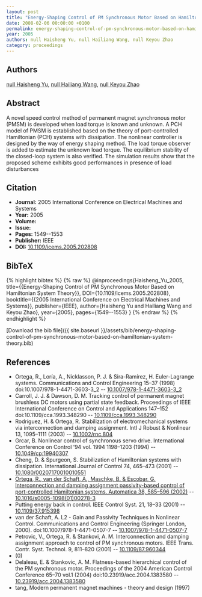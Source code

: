 ```yaml
---
layout: post
title: "Energy-Shaping Control of PM Synchronous Motor Based on Hamiltonian System Theory"
date: 2008-02-06 00:00:00 +0100
permalink: energy-shaping-control-of-pm-synchronous-motor-based-on-hamiltonian-system-theory
year: 2005
authors: null Haisheng Yu, null Hailiang Wang, null Keyou Zhao
category: proceedings
---
```

 
## Authors
[null Haisheng Yu](authors/haisheng-yu), [null Hailiang Wang](authors/hailiang-wang), [null Keyou Zhao](authors/keyou-zhao)
 
## Abstract
A novel speed control method of permanent magnet synchronous motor (PMSM) is developed when load torque is known and unknown. A PCH model of PMSM is established based on the theory of port-controlled Hamiltonian (PCH) systems with dissipation. The nonlinear controller is designed by the way of energy shaping method. The load torque observer is added to estimate the unknown load torque. The equilibrium stability of the closed-loop system is also verified. The simulation results show that the proposed scheme exhibits good performances in presence of load disturbances
 
## Citation
- **Journal:** 2005 International Conference on Electrical Machines and Systems
- **Year:** 2005
- **Volume:** 
- **Issue:** 
- **Pages:** 1549--1553
- **Publisher:** IEEE
- **DOI:** [10.1109/icems.2005.202808](https://doi.org/10.1109/icems.2005.202808)
 
## BibTeX
{% highlight bibtex %}
{% raw %}
@inproceedings{Haisheng_Yu_2005,
  title={{Energy-Shaping Control of PM Synchronous Motor Based on Hamiltonian System Theory}},
  DOI={10.1109/icems.2005.202808},
  booktitle={{2005 International Conference on Electrical Machines and Systems}},
  publisher={IEEE},
  author={Haisheng Yu and Hailiang Wang and Keyou Zhao},
  year={2005},
  pages={1549--1553}
}
{% endraw %}
{% endhighlight %}
 
[Download the bib file]({{ site.baseurl }}/assets/bib/energy-shaping-control-of-pm-synchronous-motor-based-on-hamiltonian-system-theory.bib)
 
## References
- Ortega, R., Loría, A., Nicklasson, P. J. & Sira-Ramírez, H. Euler-Lagrange systems. Communications and Control Engineering 15–37 (1998) doi:10.1007/978-1-4471-3603-3_2 -- [10.1007/978-1-4471-3603-3_2](https://doi.org/10.1007/978-1-4471-3603-3_2)
- Carroll, J. J. & Dawson, D. M. Tracking control of permanent magnet brushless DC motors using partial state feedback. Proceedings of IEEE International Conference on Control and Applications 147–152 doi:10.1109/cca.1993.348290 -- [10.1109/cca.1993.348290](https://doi.org/10.1109/cca.1993.348290)
- Rodríguez, H. & Ortega, R. Stabilization of electromechanical systems via interconnection and damping assignment. Intl J Robust &amp; Nonlinear 13, 1095–1111 (2003) -- [10.1002/rnc.804](https://doi.org/10.1002/rnc.804)
- Grcar, B. Nonlinear control of synchronous servo drive. International Conference on Control ’94 vol. 1994 1198–1203 (1994) -- [10.1049/cp:19940307](https://doi.org/10.1049/cp:19940307)
- Cheng, D. & Spurgeon, S. Stabilization of Hamiltonian systems with dissipation. International Journal of Control 74, 465–473 (2001) -- [10.1080/00207170010010551](https://doi.org/10.1080/00207170010010551)
- [Ortega, R., van der Schaft, A., Maschke, B. & Escobar, G. Interconnection and damping assignment passivity-based control of port-controlled Hamiltonian systems. Automatica 38, 585–596 (2002)](interconnection-and-damping-assignment-passivity-based-control-of-port-controlled-hamiltonian-systems) -- [10.1016/s0005-1098(01)00278-3](https://doi.org/10.1016/s0005-1098(01)00278-3)
- Putting energy back in control. IEEE Control Syst. 21, 18–33 (2001) -- [10.1109/37.915398](https://doi.org/10.1109/37.915398)
- van der Schaft, A. L2 - Gain and Passivity Techniques in Nonlinear Control. Communications and Control Engineering (Springer London, 2000). doi:10.1007/978-1-4471-0507-7 -- [10.1007/978-1-4471-0507-7](https://doi.org/10.1007/978-1-4471-0507-7)
- Petrovic, V., Ortega, R. & Stankovi, A. M. Interconnection and damping assignment approach to control of PM synchronous motors. IEEE Trans. Contr. Syst. Technol. 9, 811–820 (2001) -- [10.1109/87.960344](https://doi.org/10.1109/87.960344)
- (0)
- Delaleau, E. & Stankovic, A. M. Flatness-based hierarchical control of the PM synchronous motor. Proceedings of the 2004 American Control Conference 65–70 vol.1 (2004) doi:10.23919/acc.2004.1383580 -- [10.23919/acc.2004.1383580](https://doi.org/10.23919/acc.2004.1383580)
- tang, Modern permanent magnet machines - theory and design (1997)

